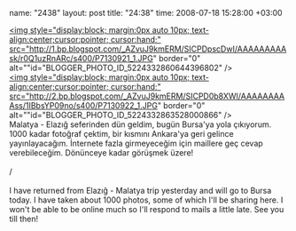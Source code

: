 name: "2438"
layout: post
title: "24:38"
time: 2008-07-18 15:28:00 +03:00

<a href="http://1.bp.blogspot.com/_AZvuJ9kmERM/SICPDpscDwI/AAAAAAAAAsk/r0Q1uzRnARc/s1600-h/P7130921_1.JPG"><img style="display:block; margin:0px auto 10px; text-align:center;cursor:pointer; cursor:hand;" src="http://1.bp.blogspot.com/_AZvuJ9kmERM/SICPDpscDwI/AAAAAAAAAsk/r0Q1uzRnARc/s400/P7130921_1.JPG" border="0" alt=""id="BLOGGER_PHOTO_ID_5224332860644396802" /></a><br /><a href="http://2.bp.blogspot.com/_AZvuJ9kmERM/SICPD0b8XWI/AAAAAAAAAss/1IBbsYP09no/s1600-h/P7130922_1.JPG"><img style="display:block; margin:0px auto 10px; text-align:center;cursor:pointer; cursor:hand;" src="http://2.bp.blogspot.com/_AZvuJ9kmERM/SICPD0b8XWI/AAAAAAAAAss/1IBbsYP09no/s400/P7130922_1.JPG" border="0" alt=""id="BLOGGER_PHOTO_ID_5224332863528000866" /></a><br />Malatya - Elazığ seferinden dün geldim, bugün Bursa'ya yola çıkıyorum. 1000 kadar fotoğraf çektim, bir kısmını Ankara'ya geri gelince yayınlayacağım. İnternete fazla girmeyeceğim için maillere geç cevap verebileceğim. Dönünceye kadar görüşmek üzere!<br /><br />/<br /><br />I have returned from Elazığ - Malatya trip yesterday and will go to Bursa today. I have taken about 1000 photos, some of which I'll be sharing here. I won't be able to be online much so I'll respond to mails a little late. See you till then!
